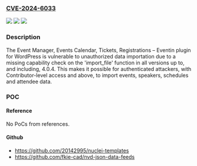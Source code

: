 ### [CVE-2024-6033](https://cve.mitre.org/cgi-bin/cvename.cgi?name=CVE-2024-6033)
![](https://img.shields.io/static/v1?label=Product&message=Event%20Manager%2C%20Events%20Calendar%2C%20Tickets%2C%20Registrations%20%E2%80%93%20Eventin&color=blue)
![](https://img.shields.io/static/v1?label=Version&message=*%3C%3D%204.0.4%20&color=brighgreen)
![](https://img.shields.io/static/v1?label=Vulnerability&message=CWE-862%20Missing%20Authorization&color=brighgreen)

### Description

The Event Manager, Events Calendar, Tickets, Registrations – Eventin plugin for WordPress is vulnerable to unauthorized data importation due to a missing capability check on the 'import_file' function in all versions up to, and including, 4.0.4. This makes it possible for authenticated attackers, with Contributor-level access and above, to import events, speakers, schedules and attendee data.

### POC

#### Reference
No PoCs from references.

#### Github
- https://github.com/20142995/nuclei-templates
- https://github.com/fkie-cad/nvd-json-data-feeds

